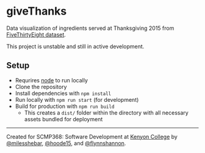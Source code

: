 # giveThanks
Data visualization of ingredients served at Thanksgiving 2015 from [FiveThirtyEight dataset](https://github.com/fivethirtyeight/data/tree/master/thanksgiving-2015).

This project is unstable and still in active development.

## Setup
- Requrires [node](https://nodejs.org/en/) to run locally
- Clone the repository
- Install dependencies with `npm install`
- Run locally with `npm run start` (for development)
- Build for production with `npm run build`
  - This creates a `dist/` folder within the directory with all necessary assets bundled for deployment
---
Created for SCMP368: Software Development at [Kenyon College](http://kenyon.edu) by [@milesshebar](https://github.com/milesshebar),
[@hoode15](https://github.com/hoode15),
and [@flynnshannon](https://github.com/flynnshannon).
